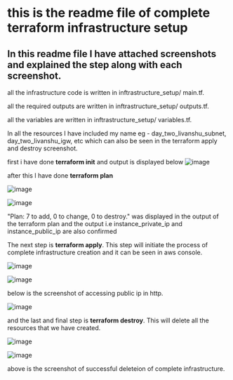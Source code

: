 # this is the readme file of complete terraform infrastructure setup

## In this readme file I have attached screenshots and explained the step along with each screenshot.
all the infrastructure code is written in inftrastructure_setup/ main.tf.

all the required outputs are written in inftrastructure_setup/ outputs.tf.

all the variables are written in inftrastructure_setup/ variables.tf.

In all the resources I have included my name eg - day_two_livanshu_subnet, day_two_livanshu_igw, etc which can also be seen in the terraform apply and destroy screenshot.


first i have done **terraform init** and output is displayed below
![image](https://github.com/user-attachments/assets/5e96e6ac-2fb5-4f3c-b130-4dea863df6f5)


after this I have done **terraform plan**

![image](https://github.com/user-attachments/assets/91eaba92-0809-423c-ac22-357662f3d85a)

![image](https://github.com/user-attachments/assets/e16ad3b4-7a65-4cc1-baa3-385e08643481)


"Plan: 7 to add, 0 to change, 0 to destroy." was displayed in the output of the terraform plan and the output i.e instance_private_ip and instance_public_ip are also confirmed

The next step is **terraform apply**. This step will initiate the process of complete infrastructure creation and it can be seen in aws console.

![image](https://github.com/user-attachments/assets/4f19346f-6ad9-4419-8219-b6212ed66f4b)

![image](https://github.com/user-attachments/assets/03a82663-072e-45d4-a31f-d09cdeb25f97)

below is the screenshot of accessing public ip in http.

![image](https://github.com/user-attachments/assets/818f4fbc-17eb-4ad1-a24f-b9677d99b587)


and the last and final step is **terraform destroy**. This will delete all the resources that we have created.

![image](https://github.com/user-attachments/assets/8ed94ad7-4934-4c77-8c89-d134b203f34c)

![image](https://github.com/user-attachments/assets/350f01fd-7903-476a-8d2e-1728b0b9a93a)

above is the screenshot of successful deleteion of complete infrastructure.
